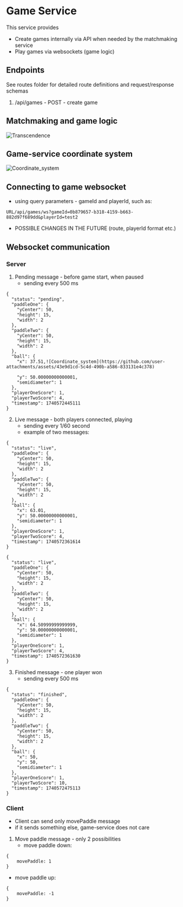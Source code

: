 # Game Service

This service provides
- Create games internally via API when needed by the matchmaking service
- Play games via websockets (game logic)

## Endpoints
See routes folder for detailed route definitions and request/response schemas
1) /api/games - POST - create game


## Matchmaking and game logic
![Transcendence](https://github.com/user-attachments/assets/6afb2fd6-fddf-429b-a810-dfcb9883f119)

## Game-service coordinate system
![Coordinate_system](https://github.com/m-bartos/42_transcendence/blob/feat/matchmaking-game/services/game-service/docs/Coordinate_system.svg)

## Connecting to game websocket
- using query parameters - gameId and playerId, such as:
```
URL/api/games/ws?gameId=0b879657-b318-4159-b663-882d97f689dd&playerId=test2
```
- POSSIBLE CHANGES IN THE FUTURE (route, playerId format etc.)

## Websocket communication
### Server

1) Pending message - before game start, when paused
   - sending every 500 ms
```
{
  "status": "pending",
  "paddleOne": {
    "yCenter": 50,
    "height": 15,
    "width": 2
  },
  "paddleTwo": {
    "yCenter": 50,
    "height": 15,
    "width": 2
  },
  "ball": {
    "x": 37.51,![Coordinate_system](https://github.com/user-attachments/assets/43e9d1cd-5c4d-490b-a586-833131e4c378)

    "y": 50.00000000000001,
    "semidiameter": 1
  },
  "playerOneScore": 1,
  "playerTwoScore": 4,
  "timestamp": 1740572445111
}
```

2) Live message - both players connected, playing
   - sending every 1/60 second
   - example of two messages:
```
{
  "status": "live",
  "paddleOne": {
    "yCenter": 50,
    "height": 15,
    "width": 2
  },
  "paddleTwo": {
    "yCenter": 50,
    "height": 15,
    "width": 2
  },
  "ball": {
    "x": 63.01,
    "y": 50.00000000000001,
    "semidiameter": 1
  },
  "playerOneScore": 1,
  "playerTwoScore": 4,
  "timestamp": 1740572361614
}
```
```
{
  "status": "live",
  "paddleOne": {
    "yCenter": 50,
    "height": 15,
    "width": 2
  },
  "paddleTwo": {
    "yCenter": 50,
    "height": 15,
    "width": 2
  },
  "ball": {
    "x": 64.50999999999999,
    "y": 50.00000000000001,
    "semidiameter": 1
  },
  "playerOneScore": 1,
  "playerTwoScore": 4,
  "timestamp": 1740572361630
}
```

3) Finished message - one player won
   - sending every 500 ms
```
{
  "status": "finished",
  "paddleOne": {
    "yCenter": 50,
    "height": 15,
    "width": 2
  },
  "paddleTwo": {
    "yCenter": 50,
    "height": 15,
    "width": 2
  },
  "ball": {
    "x": 50,
    "y": 50,
    "semidiameter": 1
  },
  "playerOneScore": 1,
  "playerTwoScore": 10,
  "timestamp": 1740572475113
}
```


### Client
- Client can send only movePaddle message
- if it sends something else, game-service does not care

1) Move paddle message - only 2 possibilities
   - move paddle down:
```
{
	movePaddle: 1
}
```
- move paddle up:
```
{
	movePaddle: -1
}
```

